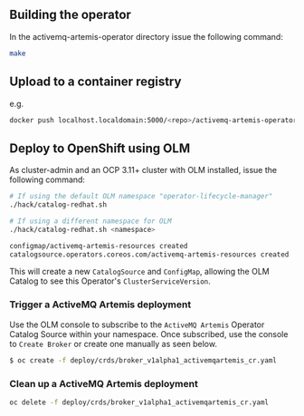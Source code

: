 

## Building the operator

In the activemq-artemis-operator directory issue the following command: 

```bash
make
```

## Upload to a container registry

e.g.

```bash
docker push localhost.localdomain:5000/<repo>/activemq-artemis-operator:<version>
```

## Deploy to OpenShift using OLM

As cluster-admin and an OCP 3.11+ cluster with OLM installed, issue the following command:

```bash
# If using the default OLM namespace "operator-lifecycle-manager"
./hack/catalog-redhat.sh

# If using a different namespace for OLM
./hack/catalog-redhat.sh <namespace>

configmap/activemq-artemis-resources created
catalogsource.operators.coreos.com/activemq-artemis-resources created


```

This will create a new `CatalogSource` and `ConfigMap`, allowing the OLM Catalog to see this Operator's `ClusterServiceVersion`.

### Trigger a ActiveMQ Artemis deployment

Use the OLM console to subscribe to the `ActiveMQ Artemis` Operator Catalog Source within your namespace. Once subscribed, use the console to `Create Broker` or create one manually as seen below.

```bash
$ oc create -f deploy/crds/broker_v1alpha1_activemqartemis_cr.yaml
```

### Clean up a ActiveMQ Artemis deployment

```bash
oc delete -f deploy/crds/broker_v1alpha1_activemqartemis_cr.yaml
```

